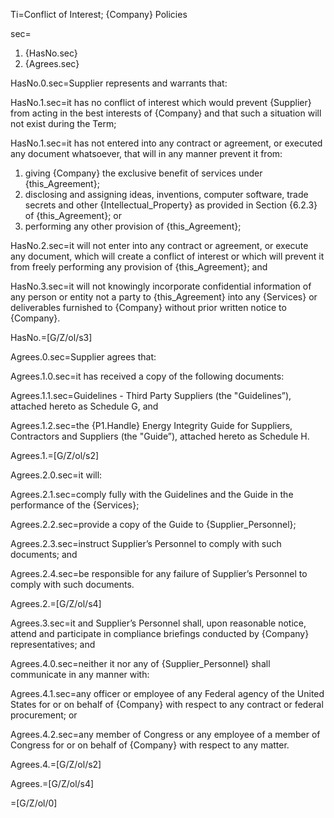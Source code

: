 Ti=Conflict of Interest; {Company} Policies

sec=<ol><li>{HasNo.sec}<li>{Agrees.sec}</ol>

HasNo.0.sec=Supplier represents and warrants that:

HasNo.1.sec=it has no conflict of interest which would prevent {Supplier} from acting in the best interests of {Company} and that such a situation will not exist during the Term;

HasNo.1.sec=it has not entered into any contract or agreement, or executed any document whatsoever, that will in any manner prevent it from: <ol> <li>giving {Company} the exclusive benefit of services under {this_Agreement};</li> <li>disclosing and assigning ideas, inventions, computer software, trade secrets and other {Intellectual_Property} as provided in Section {6.2.3} of {this_Agreement}; or</li> <li>performing any other provision of {this_Agreement};</li> </ol>

HasNo.2.sec=it will not enter into any contract or agreement, or execute any document, which will create a conflict of interest or which will prevent it from freely performing any provision of {this_Agreement}; and

HasNo.3.sec=it will not knowingly incorporate confidential information of any person or entity not a party to {this_Agreement} into any {Services} or deliverables furnished to {Company} without prior written notice to {Company}.

HasNo.=[G/Z/ol/s3]

Agrees.0.sec=Supplier agrees that:

Agrees.1.0.sec=it has received a copy of the following documents:

Agrees.1.1.sec=Guidelines - Third Party Suppliers (the "Guidelines”), attached hereto as Schedule G, and

Agrees.1.2.sec=the {P1.Handle} Energy Integrity Guide for Suppliers, Contractors and Suppliers (the "Guide”), attached hereto as Schedule H.

Agrees.1.=[G/Z/ol/s2]

Agrees.2.0.sec=it will:

Agrees.2.1.sec=comply fully with the Guidelines and the Guide in the performance of the {Services};

Agrees.2.2.sec=provide a copy of the Guide to {Supplier_Personnel};

Agrees.2.3.sec=instruct Supplier’s Personnel to comply with such documents; and

Agrees.2.4.sec=be responsible for any failure of Supplier’s Personnel to comply with such documents.

Agrees.2.=[G/Z/ol/s4]

Agrees.3.sec=it and Supplier’s Personnel shall, upon reasonable notice, attend and participate in compliance briefings conducted by {Company} representatives; and

Agrees.4.0.sec=neither it nor any of {Supplier_Personnel} shall communicate in any manner with:

Agrees.4.1.sec=any officer or employee of any Federal agency of the United States for or on behalf of {Company} with respect to any contract or federal procurement; or

Agrees.4.2.sec=any member of Congress or any employee of a member of Congress for or on behalf of {Company} with respect to any matter.

Agrees.4.=[G/Z/ol/s2]

Agrees.=[G/Z/ol/s4]

=[G/Z/ol/0]

